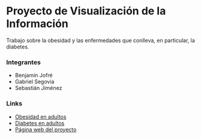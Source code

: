 # Proyecto de Visualización de la Información

Trabajo sobre la obesidad y las enfermedades que conlleva, en particular, la diabetes.

### Integrantes

- Benjamín Jofré
- Gabriel Segovia
- Sebastián Jiménez

### Links

- [Obesidad en adultos](https://data.worldobesity.org/tables/prevalence-of-adult-overweight-obesity-2)
- [Diabetes en adultos](https://data.worldbank.org/indicator/SH.STA.DIAB.ZS?end=2024&start=2000&view=map)
- [Página web del proyecto](https://jimenez73.github.io/Proyecto_InfoVis_Grupo15/)